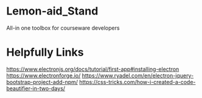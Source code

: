 # Lemon-aid_Stand
All-in one toolbox for courseware developers


# Helpfully Links
https://www.electronjs.org/docs/tutorial/first-app#installing-electron
https://www.electronforge.io/
https://www.ryadel.com/en/electron-jquery-bootstrap-project-add-npm/
https://css-tricks.com/how-i-created-a-code-beautifier-in-two-days/